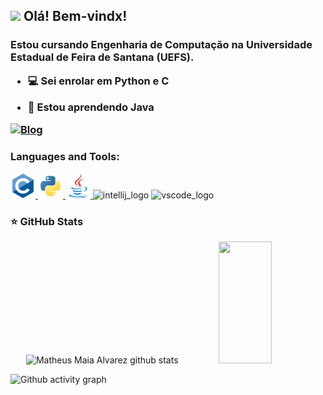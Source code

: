 <h3>
<h2 align="left"><img src="https://media.giphy.com/media/hvRJCLFzcasrR4ia7z/giphy.gif" width="50"> Olá! Bem-vindx!
<h3/>
  
Estou cursando Engenharia de Computação na Universidade Estadual de Feira de Santana (UEFS).

 - 💻 Sei enrolar em Python e C
  
 - 🌱 Estou aprendendo Java
  
[![Blog](https://img.shields.io/badge/Instagram-E4405F?style=for-the-badge&logo=instagram&logoColor=white)](https://www.instagram.com/douglasojesus/)
  
  
<h3 align="left">Languages and Tools:</h3>

 <a href="https://www.cprogramming.com/" target="_blank" rel="noreferrer"> <img src="https://raw.githubusercontent.com/devicons/devicon/master/icons/c/c-original.svg" alt="c" width="40" height="40"/> </a> <a href="https://www.python.org" target="_blank" rel="noreferrer"> <img src="https://raw.githubusercontent.com/devicons/devicon/master/icons/python/python-original.svg" alt="python" width="40" height="40"/> </a> <a href="https://www.java.com" target="_blank" rel="noreferrer"> <img src="https://raw.githubusercontent.com/devicons/devicon/master/icons/java/java-original.svg" alt="java" width="40" height="40"/> </a> <img alt="intellij_logo" src="https://img.shields.io/badge/IntelliJ_IDEA-000000.svg?style=for-the-badge&logo=intellij-idea&logoColor=white"> <img alt="vscode_logo" src="https://img.shields.io/badge/Visual_Studio_Code-0078D4?style=for-the-badge&logo=visual%20studio%20code&logoColor=white">
  
  ### :star: GitHub Stats

<div align="center">  
  <img width="49%" height="195px" src="https://github-readme-stats.vercel.app/api?username=douglasojesus&show_icons=true&count_private=true&hide_border=true&title_color=00bfbf&icon_color=00bfbf&text_color=c9d1d9&bg_color=0d1117" alt="Matheus Maia Alvarez github stats" /> 
  <img width="41%" height="195px" src="https://github-readme-stats.vercel.app/api/top-langs/?username=douglasojesus&layout=compact&hide_border=true&title_color=00bfbf&text_color=00bfbf&bg_color=0d1117" />
</div>

![Github activity graph](https://github-readme-activity-graph.cyclic.app/graph?username=douglasojesus&theme=gotham)

